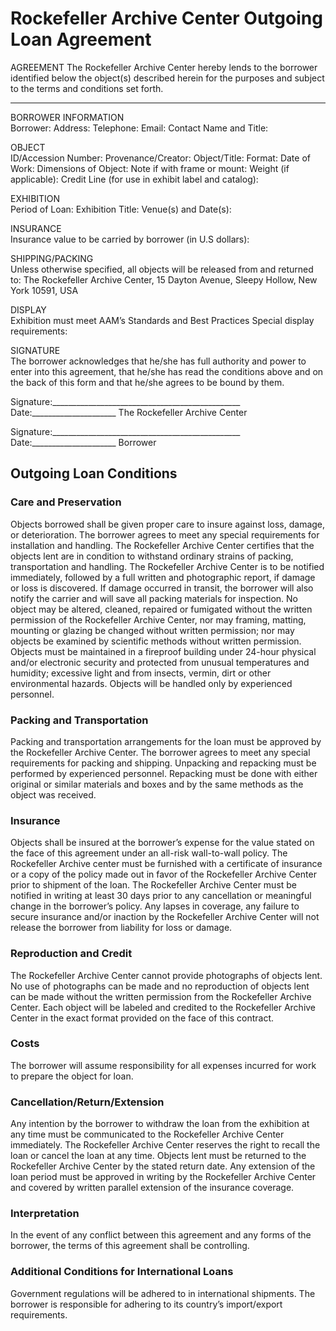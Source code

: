 # Rockefeller Archive Center Outgoing Loan Agreement

AGREEMENT
The Rockefeller Archive Center hereby lends to the borrower identified below the object(s) described herein for the purposes and subject to the terms and conditions set forth.
_____________________________________________________________________________________________
BORROWER INFORMATION  
Borrower:
Address:
Telephone:
Email:
Contact Name and Title:

OBJECT  
ID/Accession Number:
Provenance/Creator:
Object/Title:
Format:
Date of Work:
Dimensions of Object:
Note if with frame or mount:
Weight (if applicable):
Credit Line (for use in exhibit label and catalog):


EXHIBITION  
Period of Loan:
Exhibition Title:
Venue(s) and Date(s):

INSURANCE  
Insurance value to be carried by borrower (in U.S dollars):

SHIPPING/PACKING  
Unless otherwise specified, all objects will be released from and returned to:
The Rockefeller Archive Center, 15 Dayton Avenue, Sleepy Hollow, New York 10591, USA

DISPLAY    
Exhibition must meet AAM’s Standards and Best Practices
Special display requirements:

SIGNATURE  
The borrower acknowledges that he/she has full authority and power to enter into this agreement, that he/she has read the conditions above and on the back of this form and that he/she agrees to be bound by them.

Signature:_______________________________________________	Date:_____________________
		         The Rockefeller Archive Center

Signature:_______________________________________________	Date:_____________________
			             Borrower

## Outgoing Loan Conditions

### Care and Preservation
Objects borrowed shall be given proper care to insure against loss, damage, or deterioration. The borrower agrees to meet any special requirements for installation and handling. The Rockefeller Archive Center certifies that the objects lent are in condition to withstand ordinary strains of packing, transportation and handling. The Rockefeller Archive Center is to be notified immediately, followed by a full written and photographic report, if damage or loss is discovered. If damage occurred in transit, the borrower will also notify the carrier and will save all packing materials for inspection. No object may be altered, cleaned, repaired or fumigated without the written permission of the Rockefeller Archive Center, nor may framing, matting, mounting or glazing be changed without written permission; nor may objects be examined by scientific methods without written permission. Objects must be maintained in a fireproof building under 24-hour physical and/or electronic security and protected from unusual temperatures and humidity; excessive light and from insects, vermin, dirt or other environmental hazards. Objects will be handled only by experienced personnel.

### Packing and Transportation
Packing and transportation arrangements for the loan must be approved by the Rockefeller Archive Center. The borrower agrees to meet any special requirements for packing and shipping. Unpacking and repacking must be performed by experienced personnel. Repacking must be done with either original or similar materials and boxes and by the same methods as the object was received.

### Insurance
Objects shall be insured at the borrower’s expense for the value stated on the face of this agreement under an all-risk wall-to-wall policy. The Rockefeller Archive center must be furnished with a certificate of insurance or a copy of the policy made out in favor of the Rockefeller Archive Center prior to shipment of the loan. The Rockefeller Archive Center must be notified in writing at least 30 days prior to any cancellation or meaningful change in the borrower’s policy. Any lapses in coverage, any failure to secure insurance and/or inaction by the Rockefeller Archive Center will not release the borrower from liability for loss or damage.

### Reproduction and Credit
The Rockefeller Archive Center cannot provide photographs of objects lent. No use of photographs can be made and no reproduction of objects lent can be made without the written permission from the Rockefeller Archive Center. Each object will be labeled and credited to the Rockefeller Archive Center in the exact format provided on the face of this contract.

### Costs
The borrower will assume responsibility for all expenses incurred for work to prepare the object for loan.

### Cancellation/Return/Extension
Any intention by the borrower to withdraw the loan from the exhibition at any time must be communicated to the Rockefeller Archive Center immediately. The Rockefeller Archive Center reserves the right to recall the loan or cancel the loan at any time. Objects lent must be returned to the Rockefeller Archive Center by the stated return date. Any extension of the loan period must be approved in writing by the Rockefeller Archive Center and covered by written parallel extension of the insurance coverage.

### Interpretation
In the event of any conflict between this agreement and any forms of the borrower, the terms of this agreement shall be controlling.

### Additional Conditions for International Loans
Government regulations will be adhered to in international shipments. The borrower is responsible for adhering to its country’s import/export requirements.
